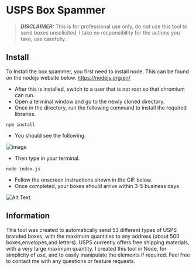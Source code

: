 # USPS Box Spammer

> ***DISCLAIMER:*** This is for professional use only, do not use this tool to send boxes unsolicited. I take no responsibility for the actions you take, use carefully.

## Install
To Install the box spammer, you first need to install node. This can be found on the nodejs website below. 
https://nodejs.org/en/

* After this is installed, switch to a user that is not root so that chromium can run.
* Open a terminal window and go to the newly cloned directory. 
* Once in the directory, run the following command to install the required libraries.
```
npm install
```
* You should see the following.

![image](https://github.com/Random936/uspsboxspammer/blob/main/images/npminstall.PNG)

* Then type in your terminal.
```
node index.js
```


* Follow the onscreen instructions shown in the GIF below.
* Once completed, your boxes should arrive within 3-5 business days.

![Alt Text](https://github.com/Random936/uspsboxspammer/blob/main/images/programgif.gif)

## Information
This tool was created to automatically send 53 different types of USPS branded boxes, with the maximum quantities to any address (about 500 boxes,envelopes,and letters). USPS currently offers free shipping materials, with a very large maximum quantity. I created this tool in Node, for simplicity of use, and to easily manipulate the elements if required. Feel free to contact me with any questions or feature requests.
